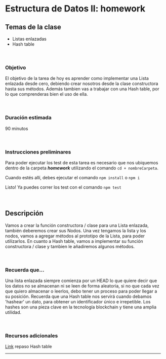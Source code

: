 # Estructura de Datos II: homework

## **Temas de la clase**

- Listas enlazadas
- Hash table

ㅤ

### **Objetivo**

El objetivo de la tarea de hoy es aprender como implementar una Lista enlazada
desde cero, debiendo crear nosotros desde la clase constructora hasta sus métodos.
Además tambien vas a trabajar con una Hash table, por lo que comprenderas bien el 
uso de ella.

ㅤ

### **Duración estimada**

90 minutos

ㅤ

### **Instrucciones preliminares**

Para poder ejecutar los test de esta tarea es necesario que nos ubiquemos  
dentro de la carpeta **_homework_** utilizando el comando `cd + nombreCarpeta`.

Cuando estés allí, debes ejecutar el comando `npm install` o `npm i`

Listo! Ya puedes correr los test con el comando `npm test`

ㅤ

## **Descripción**

Vamos a crear la función constructora / clase para una Lista enlazada, también
deberemos crear sus Nodos. Una vez tengamos la lista y los nodos, vamos a agregar
métodos al prototipo de la Lista, para poder utilizarlos.
En cuanto a Hash table, vamos a implementar su función constructora / clase y tambien le añadiremos algunos métodos.

ㅤ

### **Recuerda que...**

Una lista enlazada siempre comienza por un HEAD lo que quiere decir que los datos
no se almacenan ni se leen de forma aleatoria, si no que cada vez que quiero almacenar o leerlos, debo tener un proceso para poder llegar a su posición.
Recuerda que una Hash table nos servirá cuando debamos 'hashear' un dato, para obtener un identificador único e irrepetible. Los hashes son una pieza clave en la tecnología blockchain y tiene una amplia utilidad.

ㅤ

### **Recursos adicionales**

[Link](https://www.freecodecamp.org/espanol/news/tabla-hash-en-javascript-hash-de-arreglo-asociativo-en-js/) repaso Hash table

<hr>

